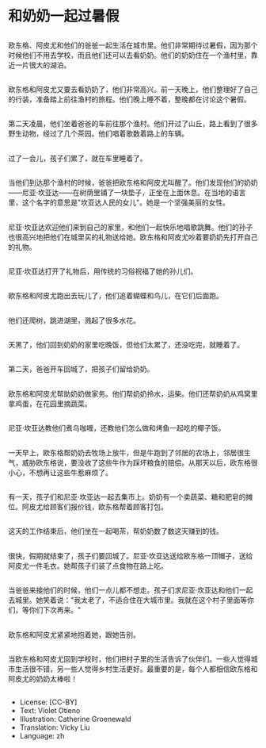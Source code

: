 # 和奶奶一起过暑假

##
欧东格、阿皮尤和他们的爸爸一起生活在城市里。他们非常期待过暑假，因为那个时候他们不用去学校，而且他们还可以去看奶奶。他们的奶奶住在一个渔村里，靠近一片很大的湖泊。

##
欧东格和阿皮尤又要去看奶奶了，他们非常高兴。前一天晚上，他们整理好了自己的行装，准备踏上前往渔村的旅程。他们晚上睡不着，整晚都在讨论这个暑假。

##
第二天凌晨，他们坐着爸爸的车前往那个渔村。他们开过了山丘，路上看到了很多野生动物，经过了几个茶园。他们唱着歌数着路上的车辆。

##
过了一会儿，孩子们累了，就在车里睡着了。

##
当他们到达那个渔村的时候，爸爸把欧东格和阿皮尤叫醒了。他们发现他们的奶奶——尼亚·坎亚达——在树荫里铺了一块垫子，正坐在上面休息。在当地的语言里，这个名字的意思是"坎亚达人民的女儿"。她是一个坚强美丽的女性。

##
尼亚·坎亚达欢迎他们来到自己的家里，和他们一起快乐地唱歌跳舞。他们的孙子也很高兴地把他们在城里买的礼物送给她。欧东格和阿皮尤吵着要奶奶先打开自己的礼物。

##
尼亚·坎亚达打开了礼物后，用传统的习俗祝福了她的孙儿们。

##
欧东格和阿皮尤跑出去玩儿了，他们追着蝴蝶和鸟儿，在它们后面跑。

##
他们还爬树，跳进湖里，溅起了很多水花。

##
天黑了，他们回到奶奶的家里吃晚饭，但他们太累了，还没吃完，就睡着了。

##
第二天，爸爸开车回城了，把孩子们留给奶奶。

##
欧东格和阿皮尤帮助奶奶做家务。他们帮奶奶拎水，运柴。他们还帮奶奶从鸡窝里拿鸡蛋，在花园里摘蔬菜。

##
尼亚·坎亚达教他们煮乌咖喱，还教他们怎么做和烤鱼一起吃的椰子饭。

##
一天早上，欧东格帮奶奶去牧场上放牛，但是牛跑到了邻居的农场上，邻居很生气，威胁欧东格说，要没收了这些牛作为踩坏粮食的赔偿。从那天以后，欧东格很小心，不想再让这些牛惹麻烦了。

##
有一天，孩子们和尼亚·坎亚达一起去集市上。奶奶有一个卖蔬菜、糖和肥皂的摊位。阿皮尤给顾客们报价钱，欧东格帮着顾客打包。

##
这天的工作结束后，他们坐在一起喝茶，帮奶奶数了数这天赚到的钱。

##
很快，假期就结束了，孩子们要回城了。尼亚·坎亚达送给欧东格一顶帽子，送给阿皮尤一件毛衣。她帮孩子们装了点食物在路上吃。

##
当爸爸来接他们的时候，他们一点儿都不想走。孩子们求尼亚·坎亚达和他们一起去城里。她笑着说："我太老了，不适合住在大城市里。我就在这个村子里面等你们，等你们下次再来。"

##
欧东格和阿皮尤紧紧地抱着她，跟她告别。

##
当欧东格和阿皮尤回到学校时，他们把村子里的生活告诉了伙伴们。一些人觉得城市生活很不错，另一些人觉得乡村生活更好。最重要的是，每个人都相信欧东格和阿皮尤的奶奶太棒啦！

##
* License: [CC-BY]
* Text: Violet Otieno
* Illustration: Catherine Groenewald
* Translation: Vicky Liu
* Language: zh

